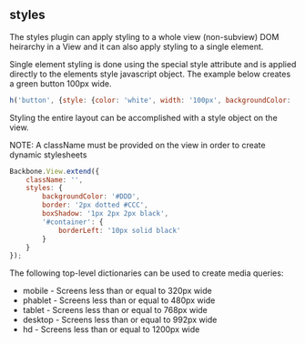 styles
-------------------------------

The styles plugin can apply styling to a whole view (non-subview) DOM heirarchy in a View and it can also apply styling to a single element.

Single element styling is done using the special style attribute and is applied directly to the elements style javascript object. The example below creates a green button 100px wide. 

```javascript
h('button', {style: {color: 'white', width: '100px', backgroundColor: 'green'}});
```

Styling the entire layout can be accomplished with a style object on the view.

NOTE: A className must be provided on the view in order to create dynamic stylesheets

```javascript
Backbone.View.extend({
	className: '',
	styles: {
		backgroundColor: '#DDD',
		border: '2px dotted #CCC',
		boxShadow: '1px 2px 2px black',
		'#container': {
			borderLeft: '10px solid black'
		}
	}
});
```

The following top-level dictionaries can be used to create media queries:

* mobile - Screens less than or equal to 320px wide
* phablet - Screens less than or equal to 480px wide
* tablet - Screens less than or equal to 768px wide
* desktop - Screens less than or equal to 992px wide
* hd - Screens less than or equal to 1200px wide
